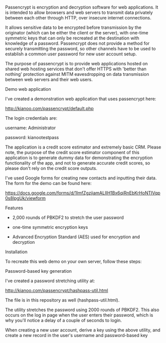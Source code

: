 Passencrypt is encryption and decryption software for web applications. It is intended to allow browsers and web servers to transmit data privately between each other through HTTP, over insecure internet connections.

It allows sensitive data to be encrypted before transmission by the originator (which can be either the client or the server), with one-time symmetric keys that can only be recreated at the destination with knowledge of a password. Passencrypt does not provide a method for securely transmitting the password, so other channels have to be used to establish a common user password for new user account setup.

The purpose of passencrypt is to provide web applications hosted on shared web hosting services that don't offer HTTPS with 'better than nothing' protection against MITM eavesdropping on data transmission between web servers and their web users.

Demo web application

I've created a demonstration web application that uses passencrypt here:

http://kianoo.com/passencrypt/default.php

The login credentials are:

username: Administrator

password: kianootestpass

The application is a credit score estimator and extremely basic CRM. Please note, the purpose of the credit score estimator component of this application is to generate dummy data for demonstrating the encryption functionality of the app, and not to generate accurate credit scores, so please don't rely on the credit score outputs.

I've used Google forms for creating new contacts and inputting their data. The form for the demo can be found here:

https://docs.google.com/forms/d/1ImfZgzjiamALIIH1Bx6qiRnEbKrHoNTIVqp0s8lpgUk/viewform


Features

* 2,000 rounds of PBKDF2 to stretch the user password

* one-time symmetric encryption keys

* Advanced Encryption Standard (AES) used for encryption and decryption


Installation

To recreate this web demo on your own server, follow these steps:





Password-based key generation

I've created a password stretching utility at:

http://kianoo.com/passencrypt/hashpass-util.html

The file is in this repository as well (hashpass-util.html).

The utility stretches the password using 2000 rounds of PBKDF2. This also occurs on the log in page when the user enters their password, which is why you'll notice a delay of a couple of seconds to login.

When creating a new user account, derive a key using the above utility, and create a new record in the user's username and password-based key 


